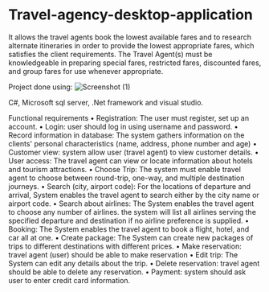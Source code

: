 # Travel-agency-desktop-application
It allows the travel agents book the lowest available fares and to research alternate itineraries in order to provide the lowest appropriate fares, which satisfies the client requirements. The Travel Agent(s) must be knowledgeable in preparing special fares, restricted fares, discounted fares, and group fares for use whenever appropriate.

Project done using:
![Screenshot (1)](https://github.com/MalakShalaby/Travel-agency-desktop-application/assets/142336865/764ba560-ea98-47d1-b900-01b8c69ca96e)

C#, Microsoft sql server, .Net framework and visual studio.

Functional requirements
• Registration: The user must register, set up an account.
• Login: user should log in using username and password.
• Record information in database: The system gathers information on the
clients' personal characteristics (name, address, phone number and age)
• Customer view: system allow user (travel agent) to view customer
details.
• User access: The travel agent can view or locate information about hotels
and tourism attractions.
• Choose Trip: The system must enable travel agent to choose between
round-trip, one-way, and multiple destination journeys.
• Search (city, airport code): For the locations of departure and arrival,
System enables the travel agent to search either by the city name or airport
code.
• Search about airlines: The System enables the travel agent to choose
any number of airlines. the system will list all airlines serving the
specified departure and destination if no airline preference is supplied.
• Booking: The System enables the travel agent to book a flight, hotel, and
car all at one.
• Create package: The System can create new packages of trips to different
destinations with different prices.
• Make reservation: travel agent (user) should be able to make reservation
• Edit trip: The System can edit any details about the trip.
• Delete reservation: travel agent should be able to delete any reservation.
• Payment: system should ask user to enter credit card information.
